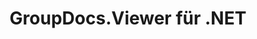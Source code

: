 ---
title: GroupDocs.Viewer für .NET
type: docs
weight: 10
url: /de/net/
description: GroupDocs.Viewer für .NET-API-Referenzen enthalten Beispiele, Codeausschnitte und API-Dokumentation. Es stellt Namespaces, Klassen, Schnittstellen und andere API-Details bereit.
is_root: true
---
